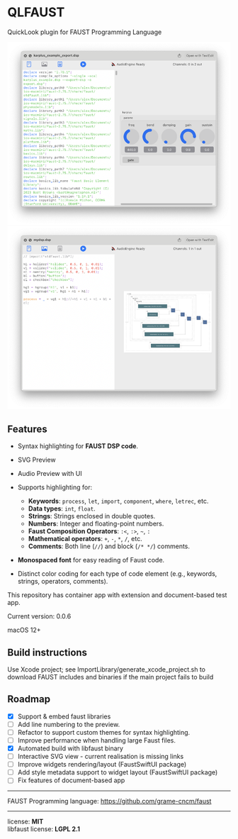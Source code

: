 # QLFAUST

QuickLook plugin for FAUST Programming Language

![image](preview1.png "Preview")
![image](preview2.png "Preview")

## Features
- Syntax highlighting for **FAUST DSP code**.
- SVG Preview
- Audio Preview with UI

- Supports highlighting for:
  - **Keywords**: `process`, `let`, `import`, `component`, `where`, `letrec`, etc.
  - **Data types**: `int`, `float`.
  - **Strings**: Strings enclosed in double quotes.
  - **Numbers**: Integer and floating-point numbers.
  - **Faust Composition Operators**: `:<`, `:>`, `~`, `:`
  - **Mathematical operators**: `+`, `-`, `*`, `/`, etc.
  - **Comments**: Both line (`//`) and block (`/* */`) comments.
- **Monospaced font** for easy reading of Faust code.
- Distinct color coding for each type of code element (e.g., keywords, strings, operators, comments).

This repository has container app with extension and document-based test app.

Current version: 0.0.6

macOS 12+

## Build instructions

Use Xcode project; see ImportLibrary/generate_xcode_project.sh to download FAUST includes and binaries if the main project fails to build

## Roadmap
- [x] Support & embed faust libraries 
- [ ] Add line numbering to the preview.
- [ ] Refactor to support custom themes for syntax highlighting.
- [ ] Improve performance when handling large Faust files.
- [x] Automated build with libfaust binary
- [ ] Interactive SVG view - current realisation is missing links
- [ ] Improve widgets rendering/layout (FaustSwiftUI package)
- [ ] Add style metadata support to widget layout (FaustSwiftUI package) 
- [ ] Fix features of document-based app

---
FAUST Programming language:
https://github.com/grame-cncm/faust

---
license: **MIT**  
libfaust license: **LGPL 2.1**  

